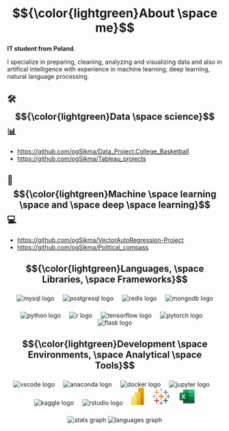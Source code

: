 # $${\color{lightgreen}About \space me}$$
###

**IT student from Poland**.

I specialize in preparing, cleaning, analyzing and visualizing data and also in artifical intelligence with experience in machine learning, deep learning, natural language processing.

## 🛠️ $${\color{lightgreen}Data \space science}$$ 📊
- https://github.com/ogSikma/Data_Project.College_Basketball
- https://github.com/ogSikma/Tableau_projects
## 🧠 $${\color{lightgreen}Machine \space learning \space and \space deep \space learning}$$ 💻
- https://github.com/ogSikma/VectorAutoRegression-Project
- https://github.com/ogSikma/Political_compass



###

<h2 align="center">$${\color{lightgreen}Languages, \space Libraries, \space Frameworks}$$</h2>

###

<div align="center">
  <img src="https://skillicons.dev/icons?i=mysql" height="40" alt="mysql logo"  />
  <img width="12" />
  <img src="https://skillicons.dev/icons?i=postgres" height="40" alt="postgresql logo"  />
  <img width="12" />
  <img src="https://skillicons.dev/icons?i=redis" height="40" alt="redis logo"  />
  <img width="12" />
  <img src="https://skillicons.dev/icons?i=mongodb" height="40" alt="mongodb logo"  />
</div>

###

<div align="center">
  <img src="https://skillicons.dev/icons?i=py" height="40" alt="python logo"  />
  <img width="12" />
  <img src="https://skillicons.dev/icons?i=r" height="40" alt="r logo"  />
  <img width="12" />
  <img src="https://skillicons.dev/icons?i=tensorflow" height="40" alt="tensorflow logo"  />
  <img width="12" />
  <img src="https://skillicons.dev/icons?i=pytorch" height="40" alt="pytorch logo"  />
  <img width="12" />
  <img src="https://skillicons.dev/icons?i=flask" height="40" alt="flask logo"  />
</div>

###

<h2 align="center">$${\color{lightgreen}Development \space Environments, \space Analytical \space Tools}$$</h2>

###

<div align="center">
  <img src="https://cdn.jsdelivr.net/gh/devicons/devicon/icons/vscode/vscode-original.svg" height="40" alt="vscode logo"  />
  <img width="12" />
  <img src="https://cdn.jsdelivr.net/gh/devicons/devicon/icons/anaconda/anaconda-original.svg" height="40" alt="anaconda logo"  />
  <img width="12" />
  <img src="https://cdn.jsdelivr.net/gh/devicons/devicon/icons/docker/docker-original.svg" height="40" alt="docker logo"  />
  <img width="12" />
  <img src="https://cdn.jsdelivr.net/gh/devicons/devicon/icons/jupyter/jupyter-original.svg" height="40" alt="jupyter logo"  />
  <img width="12" />
  <img src="https://cdn.jsdelivr.net/gh/devicons/devicon/icons/kaggle/kaggle-original.svg" height="40" alt="kaggle logo"  />
  <img width="12" />
  <img src="https://cdn.jsdelivr.net/gh/devicons/devicon/icons/rstudio/rstudio-original.svg" height="40" alt="rstudio logo"  />
  <img width="12" />
  <img src="logos--microsoft-power-bi.svg" alt="powerbi logo" height="40" />
  <img width="12" />
  <img src="logos--tableau-icon.svg" alt="tableau logo" height="40" />
  <img width="12" />
  <img src="vscode-icons--file-type-excel.svg" alt="excel logo" height="40" />

</div>

###

<div align="center">
  <img src="https://github-readme-stats.vercel.app/api?username=ogSikma&hide_title=false&hide_rank=false&show_icons=true&include_all_commits=true&count_private=true&disable_animations=false&theme=vue-dark&locale=en&hide_border=false&order=1&custom_title=Some%20stats%20my%20work" height="150" alt="stats graph"  />
  <img src="https://github-readme-stats.vercel.app/api/top-langs?username=ogSikma&locale=en&hide_title=false&layout=compact&card_width=320&langs_count=4&theme=vue-dark&hide_border=false&order=2&custom_title=Most%20used%20languages" height="150" alt="languages graph"  />
</div>

###
